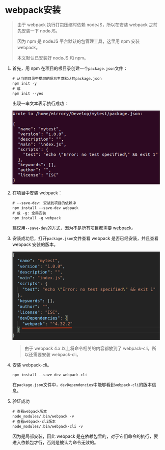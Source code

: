 # webpack安装

> 由于 webpack 执行打包压缩时依赖 nodeJS，所以在安装 webpack 之前先安装一下 nodeJS。
>
> 因为 npm 是 nodeJS 平台默认的包管理工具，这里用 npm 安装 webpack。
>
> 本文默认已安装好 nodeJS 和 npm。

1. 首先，用 npm 在项目的根目录创建一个`package.json`文件：

   ```shell
   # 从当前目录中提取的信息生成默认的package.json
   npm init -y
   # 或
   npm init --yes
   ```

   出现一串文本表示执行成功：

   ![img](./img/shell1.png)

2. 在项目中安装 webpack：

   ```shell
   # --save-dev: 安装到项目的依赖中
   npm install --save-dev webpack
   # 或 -g: 全局安装
   npm install -g webpack
   ```

   建议用`--save-dev`的方式，因为不是所有项目都需要 webpack。

3. 安装成功后，打开`package.json`文件查看 webpack 是否已经安装，并且查看 webpack 安装的版本。

   ![查看webpack版本](./img/shell2.png)

   > 由于 webpack 4.x 以上将命令相关的内容都放到了 webpack-cli，所以还需要安装 webpack-cli。

4. 安装 webpack-cli。

   ```shell
   npm install --save-dev webpack-cli
   ```

   在`package.json`文件中，`devDependencies`中能够看到`webpack-cli`的版本信息。

5. 验证成功

   ```shell
   # 查看webpack版本
   node_modules/.bin/webpack -v
   # 查看webpack-cli版本
   node_modules/.bin/webpack-cli -v
   ```

   因为是局部安装，因此 webpack 是在依赖包里的，对于它们命令的执行，要进入依赖包才行，否则是被认为命令无效的。